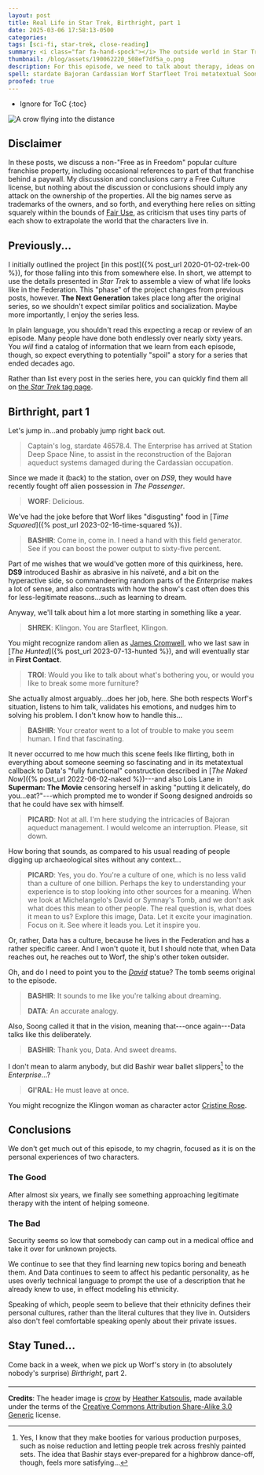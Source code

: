 ```yaml
---
layout: post
title: Real Life in Star Trek, Birthright, part 1
date: 2025-03-06 17:58:13-0500
categories:
tags: [sci-fi, star-trek, close-reading]
summary: <i class="far fa-hand-spock"></i> The outside world in Star Trek
thumbnail: /blog/assets/190062220_508ef7df5a_o.png
description: For this episode, we need to talk about therapy, ideas on what qualifies as intellectual, ethnic categories, and more.
spell: stardate Bajoran Cardassian Worf Starfleet Troi metatextual Soong Symnay ral Katsoulis Cristine
proofed: true
---
```


* Ignore for ToC
{:toc}

![A crow flying into the distance](/blog/assets/190062220_508ef7df5a_o.png "What, you wanted someone walking through the jungle...?")

## Disclaimer

In these posts, we discuss a non-"Free as in Freedom" popular culture franchise property, including occasional references to part of that franchise behind a paywall.  My discussion and conclusions carry a Free Culture license, but nothing about the discussion or conclusions should imply any attack on the ownership of the properties.  All the big names serve as trademarks of the owners, and so forth, and everything here relies on sitting squarely within the bounds of [Fair Use](https://en.wikipedia.org/wiki/Fair_use), as criticism that uses tiny parts of each show to extrapolate the world that the characters live in.

## Previously...

I initially outlined the project [in this post]({% post_url 2020-01-02-trek-00 %}), for those falling into this from somewhere else.  In short, we attempt to use the details presented in *Star Trek* to assemble a view of what life looks like in the Federation.  This "phase" of the project changes from previous posts, however.  **The Next Generation** takes place long after the original series, so we shouldn't expect similar politics and socialization.  Maybe more importantly, I enjoy the series less.

In plain language, you shouldn't read this expecting a recap or review of an episode.  Many people have done both endlessly over nearly sixty years.  You *will* find a catalog of information that we learn from each episode, though, so expect everything to potentially "spoil" a story for a series that ended decades ago.

Rather than list every post in the series here, you can quickly find them all on [the *Star Trek* tag page](/blog/tag/star-trek/).

## Birthright, part 1

Let's jump in...and probably jump right back out.

 > Captain's log, stardate 46578.4. The Enterprise has arrived at Station Deep Space Nine, to assist in the reconstruction of the Bajoran aqueduct systems damaged during the Cardassian occupation.

Since we made it (back) to the station, over on *DS9*, they would have recently fought off alien possession in *The Passenger*.

 > **WORF**: Delicious.

We've had the joke before that Worf likes "disgusting" food in [*Time Squared*]({% post_url 2023-02-16-time-squared %}).

 > **BASHIR**: Come in, come in. I need a hand with this field generator. See if you can boost the power output to sixty-five percent.

Part of me wishes that we would've gotten more of this quirkiness, here.  **DS9** introduced Bashir as abrasive in his naïveté, and a bit on the hyperactive side, so commandeering random parts of the *Enterprise* makes a lot of sense, and also contrasts with how the show's cast often does this for less-legitimate reasons...such as learning to dream.

Anyway, we'll talk about him a lot more starting in something like a year.

 > **SHREK**: Klingon. You are Starfleet, Klingon.

You might recognize random alien as [James Cromwell](https://en.wikipedia.org/wiki/James_Cromwell), who we last saw in [*The Hunted*]({% post_url 2023-07-13-hunted %}), and will eventually star in **First Contact**.

 > **TROI**: Would you like to talk about what's bothering you, or would you like to break some more furniture?

She actually almost arguably...does her job, here.  She both respects Worf's situation, listens to him talk, validates his emotions, and nudges him to solving his problem.  I don't know how to handle this...

 > **BASHIR**: Your creator went to a lot of trouble to make you seem human. I find that fascinating.

It never occurred to me how much this scene feels like flirting, both in everything about someone seeming so fascinating and in its metatextual callback to Data's "fully functional" construction described in [*The Naked Now*]({% post_url 2022-06-02-naked %})---and also Lois Lane in **Superman:  The Movie** censoring herself in asking "putting it delicately, do you...eat?"---which prompted me to wonder if Soong designed androids so that he could have sex with himself.

 > **PICARD**: Not at all. I'm here studying the intricacies of Bajoran aqueduct management. I would welcome an interruption. Please, sit down.

How boring that sounds, as compared to his usual reading of people digging up archaeological sites without any context...

 > **PICARD**: Yes, you do. You're a culture of one, which is no less valid than a culture of one billion. Perhaps the key to understanding your experience is to stop looking into other sources for a meaning. When we look at Michelangelo's David or Symnay's Tomb, and we don't ask what does this mean to other people. The real question is, what does it mean to us? Explore this image, Data. Let it excite your imagination. Focus on it. See where it leads you. Let it inspire you.

Or, rather, Data has a culture, because he lives in the Federation and has a rather specific career.  And I won't quote it, but I should note that, when Data reaches out, he reaches out to Worf, the ship's other token outsider.

Oh, and do I need to point you to the [*David*](https://en.wikipedia.org/wiki/David_%28Michelangelo%29) statue?  The tomb seems original to the episode.

 > **BASHIR**: It sounds to me like you're talking about dreaming.
 >
 > **DATA**: An accurate analogy.

Also, Soong called it that in the vision, meaning that---once again---Data talks like this deliberately.

 > **BASHIR**: Thank you, Data. And sweet dreams.

I don't mean to alarm anybody, but did Bashir wear ballet slippers[^1] to the *Enterprise*...?

[^1]:  Yes, I know that they make booties for various production purposes, such as noise reduction and letting people trek across freshly painted sets.  The idea that Bashir stays ever-prepared for a highbrow dance-off, though, feels more satisfying...

 > **GI'RAL**: He must leave at once.

You might recognize the Klingon woman as character actor [Cristine Rose](https://en.wikipedia.org/wiki/Cristine_Rose).

## Conclusions

We don't get much out of this episode, to my chagrin, focused as it is on the personal experiences of two characters.

### The Good

After almost six years, we finally see something approaching legitimate therapy with the intent of helping someone.

### The Bad

Security seems so low that somebody can camp out in a medical office and take it over for unknown projects.

We continue to see that they find learning new topics boring and beneath them.  And Data continues to seem to affect his pedantic personality, as he uses overly technical language to prompt the use of a description that he already knew to use, in effect modeling his ethnicity.

Speaking of which, people seem to believe that their ethnicity defines their personal cultures, rather than the literal cultures that they live in.  Outsiders also don't feel comfortable speaking openly about their private issues.

## Stay Tuned...

Come back in a week, when we pick up Worf's story in (to absolutely nobody's surprise) *Birthright*, part 2.

#### <i class="far fa-hand-spock"></i>

* * *

**Credits**: The header image is [crow](https://www.flickr.com/photos/52473526@N00/190062220) by [Heather Katsoulis](https://www.flickr.com/photos/hlkljgk/), made available under the terms of the [Creative Commons Attribution Share-Alike 3.0 Generic](https://creativecommons.org/licenses/by-sa/2.0/) license.
